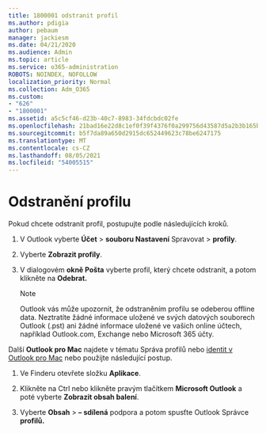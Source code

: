 ```yaml
---
title: 1800001 odstranit profil
ms.author: pdigia
author: pebaum
manager: jackiesm
ms.date: 04/21/2020
ms.audience: Admin
ms.topic: article
ms.service: o365-administration
ROBOTS: NOINDEX, NOFOLLOW
localization_priority: Normal
ms.collection: Adm_O365
ms.custom:
- "626"
- "1800001"
ms.assetid: a5c5cf46-d23b-40c7-8983-34fdcbdc02fe
ms.openlocfilehash: 21bad16e22d8c1ef0f39f4376f0a299756d43587d5a2b3b165bc6a90c1fc4e1a
ms.sourcegitcommit: b5f7da89a650d2915dc652449623c78be6247175
ms.translationtype: MT
ms.contentlocale: cs-CZ
ms.lasthandoff: 08/05/2021
ms.locfileid: "54005515"
---
```

# <a name="delete-a-profile"></a>Odstranění profilu

Pokud chcete odstranit profil, postupujte podle následujících kroků.
  
1. V Outlook vyberte **Účet** \> **souboru Nastavení** Spravovat \> **profily**.

2. Vyberte **Zobrazit profily**.

3. V dialogovém **okně Pošta** vyberte profil, který chcete odstranit, a potom klikněte na **Odebrat.**

    > [!NOTE]
    > Outlook vás může upozornit, že odstraněním profilu se odeberou offline data. Neztratíte žádné informace uložené ve svých datových souborech Outlook (.pst) ani žádné informace uložené ve vašich online účtech, například Outlook.com, Exchange nebo Microsoft 365 účty.
  
Další **Outlook pro Mac** najdete v tématu Správa profilů nebo [identit v Outlook pro Mac](https://support.office.com/article/fed2a955-74df-4a24-bef6-78a426958c4c.aspx) nebo použijte následující postup.
  
1. Ve Finderu otevřete složku **Aplikace**.

2. Klikněte na Ctrl nebo klikněte pravým tlačítkem **Microsoft Outlook** a poté vyberte **Zobrazit obsah balení**.

3. Vyberte **Obsah** \> **– sdílená** podpora a potom spusťte Outlook Správce **profilů.**

